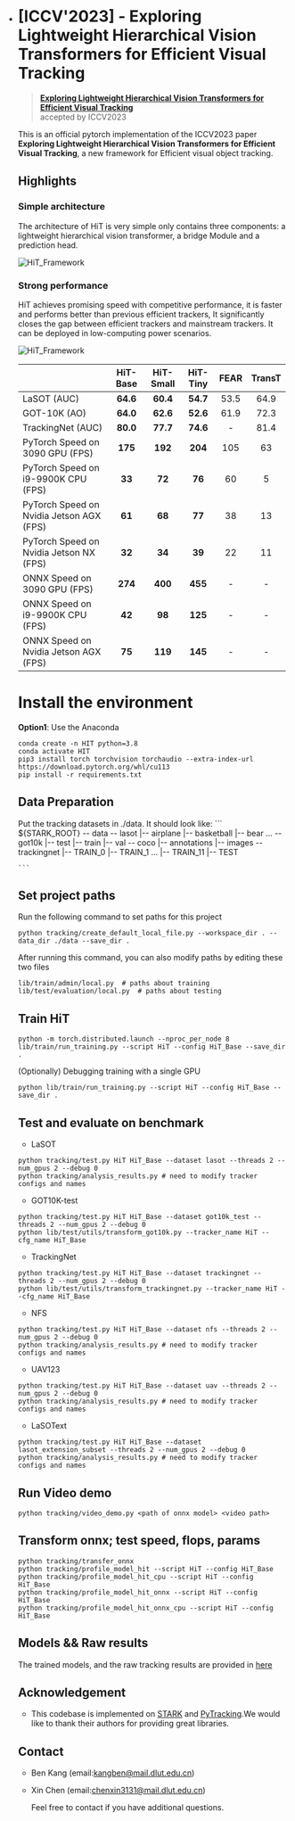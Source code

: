 * # [ICCV'2023] - Exploring Lightweight Hierarchical Vision Transformers for Efficient Visual Tracking

   > [**Exploring Lightweight Hierarchical Vision Transformers for Efficient Visual Tracking**]()<br>
   > accepted by ICCV2023<br>
   
   This is an official pytorch implementation of the ICCV2023 paper **Exploring Lightweight Hierarchical Vision Transformers for Efficient Visual Tracking**, a new framework for Efficient visual object tracking.
   
   
   
   ## Highlights
   
   ### Simple architecture 
   
   The architecture of HiT is very simple only contains three components: a lightweight hierarchical vision transformer, a bridge Module and a prediction head.
   
   ![HiT_Framework](/home/kb/kb/HiT/tracking/Framework.png)
   
   ### Strong performance
   
   HiT achieves promising speed with competitive performance, it is faster and performs better than previous efficient trackers, It significantly closes the gap between efficient trackers and mainstream trackers. It can be deployed in low-computing power scenarios.
   
   ![HiT_Framework](/home/kb/kb/HiT/tracking/compare.png)
   
   |                                           | HiT-Base | HiT-Small | HiT-Tiny | FEAR | TransT |
   | :---------------------------------------- | :------: | :-------: | :------: | :--: | :----: |
   | LaSOT (AUC)                               | **64.6** | **60.4**  | **54.7** | 53.5 |  64.9  |
   | GOT-10K (AO)                              | **64.0** | **62.6**  | **52.6** | 61.9 |  72.3  |
   | TrackingNet (AUC)                         | **80.0** | **77.7**  | **74.6** |  -   |  81.4  |
   | PyTorch Speed on 3090 GPU (FPS)           | **175**  |  **192**  | **204**  | 105  |   63   |
   | PyTorch Speed on i9-9900K CPU (FPS)       |  **33**  |  **72**   |  **76**  |  60  |   5    |
   | PyTorch Speed on Nvidia  Jetson AGX (FPS) |  **61**  |  **68**   |  **77**  |  38  |   13   |
   | PyTorch Speed on Nvidia  Jetson NX (FPS)  |  **32**  |  **34**   |  **39**  |  22  |   11   |
   | ONNX Speed on 3090 GPU (FPS)              | **274**  |  **400**  | **455**  |  -   |   -    |
   | ONNX Speed on i9-9900K CPU (FPS)          |  **42**  |  **98**   | **125**  |  -   |   -    |
   | ONNX Speed on Nvidia  Jetson AGX (FPS)    |  **75**  |  **119**  | **145**  |  -   |   -    |
   
   
   
   # Install the environment
   
   **Option1**: Use the Anaconda
   
   ```
   conda create -n HIT python=3.8
   conda activate HIT
   pip3 install torch torchvision torchaudio --extra-index-url https://download.pytorch.org/whl/cu113
   pip install -r requirements.txt
   ```
   
   ## Data Preparation
   
   Put the tracking datasets in ./data. It should look like:
      ```
   ${STARK_ROOT}
    -- data
        -- lasot
            |-- airplane
            |-- basketball
            |-- bear
            ...
        -- got10k
            |-- test
            |-- train
            |-- val
        -- coco
            |-- annotations
            |-- images
        -- trackingnet
            |-- TRAIN_0
            |-- TRAIN_1
            ...
            |-- TRAIN_11
            |-- TEST
  
      ```
   
   ## Set project paths
   
   Run the following command to set paths for this project
   
   ```
   python tracking/create_default_local_file.py --workspace_dir . --data_dir ./data --save_dir .
   ```
   
   After running this command, you can also modify paths by editing these two files
   
   ```
   lib/train/admin/local.py  # paths about training
   lib/test/evaluation/local.py  # paths about testing
   ```
   
   ## Train HiT
   
   ```
   python -m torch.distributed.launch --nproc_per_node 8 lib/train/run_training.py --script HiT --config HiT_Base --save_dir .
   ```
   
   (Optionally) Debugging training with a single GPU
   
   ```
   python lib/train/run_training.py --script HiT --config HiT_Base --save_dir .
   ```
   
   ## Test and evaluate on benchmark
   
   - LaSOT
   
   ```
   python tracking/test.py HiT HiT_Base --dataset lasot --threads 2 --num_gpus 2 --debug 0
   python tracking/analysis_results.py # need to modify tracker configs and names
   ```
   
   - GOT10K-test
   
   ```
   python tracking/test.py HiT HiT_Base --dataset got10k_test --threads 2 --num_gpus 2 --debug 0
   python lib/test/utils/transform_got10k.py --tracker_name HiT --cfg_name HiT_Base
   ```
   
   - TrackingNet
   
   ```
   python tracking/test.py HiT HiT_Base --dataset trackingnet --threads 2 --num_gpus 2 --debug 0
   python lib/test/utils/transform_trackingnet.py --tracker_name HiT --cfg_name HiT_Base
   ```
   
   - NFS
   
   ```
   python tracking/test.py HiT HiT_Base --dataset nfs --threads 2 --num_gpus 2 --debug 0
   python tracking/analysis_results.py # need to modify tracker configs and names
   ```
   
   - UAV123
   
   ```
   python tracking/test.py HiT HiT_Base --dataset uav --threads 2 --num_gpus 2 --debug 0
   python tracking/analysis_results.py # need to modify tracker configs and names
   ```
   
   - LaSOText
   
   ```
   python tracking/test.py HiT HiT_Base --dataset lasot_extension_subset --threads 2 --num_gpus 2 --debug 0
   python tracking/analysis_results.py # need to modify tracker configs and names
   ```
   
   
   
   ## Run Video demo
   
   ```
   python tracking/video_demo.py <path of onnx model> <video path> 
   ```
   
   
   
   ## Transform onnx; test speed, flops, params
   
   ```
   python tracking/transfer_onnx
   python tracking/profile_model_hit --script HiT --config HiT_Base
   python tracking/profile_model_hit_cpu --script HiT --config HiT_Base 
   python tracking/profile_model_hit_onnx --script HiT --config HiT_Base
   python tracking/profile_model_hit_onnx_cpu --script HiT --config HiT_Base
   ```
   
   
   
   ## Models && Raw results
   
   The trained models, and the raw tracking results are provided in [here](https://drive.google.com/drive/folders/15VTIJnUtJTdU6TcmGOixSEcErYV-h_xL?usp=sharing)
   
   
   
   ## Acknowledgement
   
   * This codebase is implemented on [STARK](https://github.com/researchmm/Stark) and [PyTracking](https://github.com/visionml/pytracking).We would like to thank their authors for providing great libraries.
   
     
   
   ## Contact
   
   * Ben Kang (email:kangben@mail.dlut.edu.cn)
   
   * Xin Chen (email:chenxin3131@mail.dlut.edu.cn)
   
     Feel free to contact if you have additional questions.
